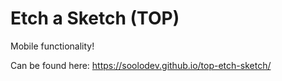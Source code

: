 # Etch a Sketch (TOP)

Mobile functionality!

Can be found here: https://soolodev.github.io/top-etch-sketch/
